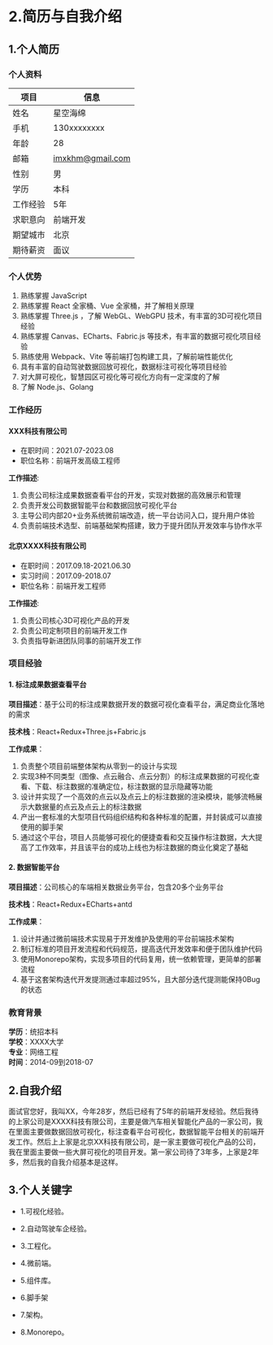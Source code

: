 # 2.简历与自我介绍

## 1.个人简历

### 个人资料

| 项目 | 信息                     |
| ---- | ------------------------ |
| 姓名 | 星空海绵                 |
| 手机 | 130xxxxxxxx              |
| 年龄 | 28                       |
| 邮箱 | imxkhm@gmail.com         |
| 性别 | 男                       |
| 学历 | 本科                     |
| 工作经验 | 5年                    |
| 求职意向 | 前端开发               |
| 期望城市 | 北京                   |
| 期待薪资 | 面议                   |

### 个人优势

1. 熟练掌握 JavaScript
2. 熟练掌握 React 全家桶、Vue 全家桶，并了解相关原理
3. 熟练掌握 Three.js ，了解 WebGL、WebGPU 技术，有丰富的3D可视化项目经验
4. 熟练掌握 Canvas、ECharts、Fabric.js 等技术，有丰富的数据可视化项目经验
5. 熟练使用 Webpack、Vite 等前端打包构建工具，了解前端性能优化
6. 具有丰富的自动驾驶数据回放可视化，数据标注可视化等项目经验
7. 对大屏可视化，智慧园区可视化等可视化方向有一定深度的了解
8. 了解 Node.js、Golang

### 工作经历

#### XXX科技有限公司
- 在职时间：2021.07-2023.08
- 职位名称：前端开发高级工程师

**工作描述**:

1. 负责公司标注成果数据查看平台的开发，实现对数据的高效展示和管理
2. 负责开发公司数据智能平台和数据回放可视化平台
3. 主导公司内部20+业务系统微前端改造，统一平台访问入口，提升用户体验
4. 负责前端技术选型、前端基础架构搭建，致力于提升团队开发效率与协作水平

#### 北京XXXX科技有限公司
- 在职时间：2017.09.18-2021.06.30
- 实习时间：2017.09-2018.07
- 职位名称：前端开发工程师

**工作描述**:

1. 负责公司核心3D可视化产品的开发
2. 负责公司定制项目的前端开发工作
3. 负责指导新进团队同事的前端开发工作

### 项目经验

#### 1. 标注成果数据查看平台

**项目描述**：基于公司的标注成果数据开发的数据可视化查看平台，满足商业化落地的需求

**技术栈**：React+Redux+Three.js+Fabric.js

**工作成果**：

1. 负责整个项目前端整体架构从零到一的设计与实现
2. 实现3种不同类型（图像、点云融合、点云分割）的标注成果数据的可视化查看、下载、标注数据的准确定位，标注数据的显示隐藏等功能
3. 设计并实现了一个高效的点云以及点云上的标注数据的渲染模块，能够流畅展示大数据量的点云及点云上的标注数据
4. 产出一套标准的大型项目代码组织结构和各种标准的配置，并封装成可以直接使用的脚手架
5. 通过这个平台，项目人员能够可视化的便捷查看和交互操作标注数据，大大提高了工作效率，并且该平台的成功上线也为标注数据的商业化奠定了基础

#### 2. 数据智能平台

**项目描述**：公司核心的车端相关数据业务平台，包含20多个业务平台

**技术栈**：React+Redux+ECharts+antd

**工作成果**：

1. 设计并通过微前端技术实现易于开发维护及使用的平台前端技术架构
2. 制订标准的项目开发流程和代码规范，提高迭代开发效率和便于团队维护代码
3. 使用Monorepo架构，实现多项目的代码复用，统一依赖管理，更简单的部署流程
4. 基于这套架构迭代开发提测通过率超过95%，且大部分迭代提测能保持0Bug的状态

### 教育背景

**学历**：统招本科  
**学校**：XXXX大学  
**专业**：网络工程  
**时间**：2014-09到2018-07

## 2.自我介绍

面试官您好，我叫XX，今年28岁，然后已经有了5年的前端开发经验。然后我待的上家公司是XXXX科技有限公司，主要是做汽车相关智能化产品的一家公司，我在里面主要做数据回放可视化，标注查看平台可视化，数据智能平台相关的前端开发工作。然后上上家是北京XX科技有限公司，是一家主要做可视化产品的公司，我在里面主要做一些大屏可视化的项目开发。第一家公司待了3年多，上家是2年多，然后我的自我介绍基本是这样。

## 3.个人关键字

- 1.可视化经验。

- 2.自动驾驶车企经验。

- 3.工程化。

- 4.微前端。

- 5.组件库。

- 6.脚手架

- 7.架构。

- 8.Monorepo。
